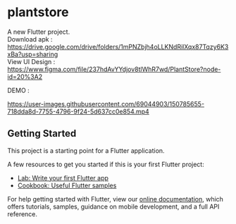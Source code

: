 # plantstore

A new Flutter project.<br>
Download apk :
https://drive.google.com/drive/folders/1mPNZbjh4oLLKNdRilXqx87Tqzy6K3xBa?usp=sharing <br>
View UI Design :
https://www.figma.com/file/237hdAvYYdjov8tlWhR7wd/PlantStore?node-id=20%3A2

DEMO :


https://user-images.githubusercontent.com/69044903/150785655-718dda8d-7755-4796-9f24-5d637cc0e854.mp4



## Getting Started

This project is a starting point for a Flutter application.

A few resources to get you started if this is your first Flutter project:

- [Lab: Write your first Flutter app](https://flutter.dev/docs/get-started/codelab)
- [Cookbook: Useful Flutter samples](https://flutter.dev/docs/cookbook)

For help getting started with Flutter, view our
[online documentation](https://flutter.dev/docs), which offers tutorials,
samples, guidance on mobile development, and a full API reference.
